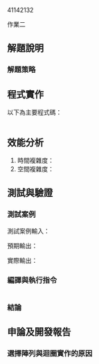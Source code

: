 41142132

作業二

## 解題說明

### 解題策略

## 程式實作

以下為主要程式碼：
```cpp

```

## 效能分析

1. 時間複雜度：
2. 空間複雜度：

## 測試與驗證

### 測試案例

測試案例輸入：

預期輸出：

實際輸出：

### 編譯與執行指令

```shell

```

### 結論


## 申論及開發報告

### 選擇陣列與迴圈實作的原因
